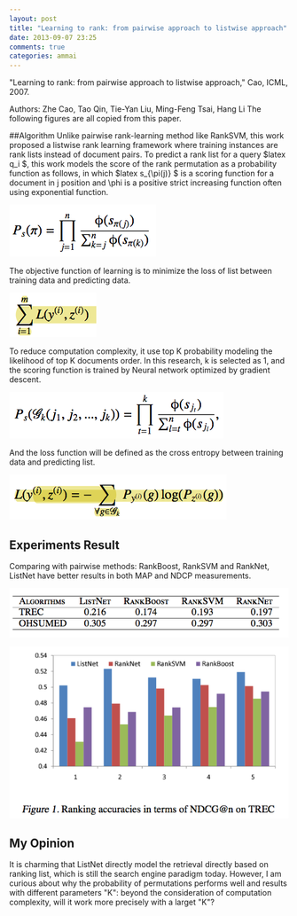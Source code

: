 ```yaml
---
layout: post
title: "Learning to rank: from pairwise approach to listwise approach"
date: 2013-09-07 23:25
comments: true
categories: ammai
---
```

"Learning to rank: from pairwise approach to listwise approach," Cao, ICML, 2007.

Authors: Zhe Cao, Tao Qin, Tie-Yan Liu, Ming-Feng Tsai, Hang Li The following figures are all copied from this paper.

##Algorithm
Unlike pairwise rank-learning method like RankSVM, this work proposed a listwise rank learning framework where training instances are rank lists instead of document pairs. To predict a rank list for a query $latex q_i $, this work models the score of the rank permutation as a probability function as follows, in which $latex s_{\pi(j)} $ is a scoring function for a document in j position and \phi is a positive strict increasing function often using exponential function.

![prob_func](/images/ammai/06/prob_func.png)

The objective function of learning is to minimize the loss of list between training data and predicting data.

![objective_function](/images/ammai/06/objective_function.png)


To reduce computation complexity, it use top K probability modeling the likelihood of top K documents order. In this research, k is selected as 1, and the scoring function is trained by Neural network optimized by gradient descent.

![top-k-prob](/images/ammai/06/top-k-probability.png)

And the loss function will be defined as the cross entropy between training data and predicting list.

![top_k_loss_func](/images/ammai/06/top_k_loss_func.png)


## Experiments Result

Comparing with pairwise methods: RankBoost, RankSVM and RankNet, ListNet have  better results in both MAP and NDCP measurements.

![map](/images/ammai/06/map.png)

![NDCG](/images/ammai/06/NDCG.png)


## My Opinion

It is charming that ListNet directly model the retrieval directly based on ranking list, which is still the search engine paradigm today. However, I am curious about why the probability of permutations performs well and results with different parameters "K": beyond the consideration of computation complexity, will it work more precisely with a larget "K"?
